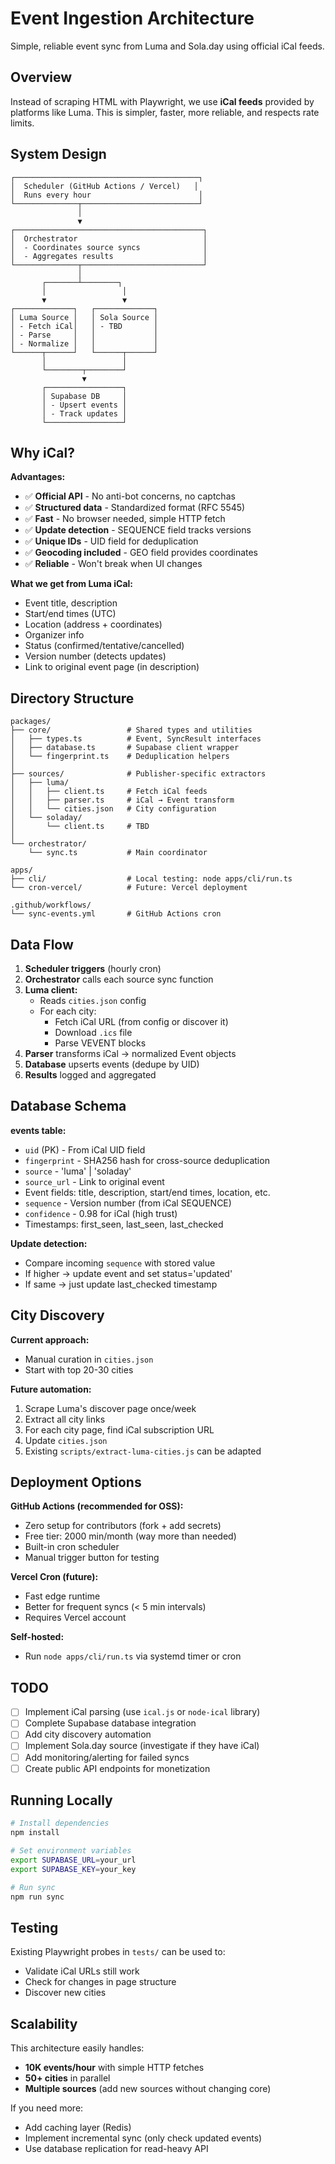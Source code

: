 # Event Ingestion Architecture

Simple, reliable event sync from Luma and Sola.day using official iCal feeds.

## Overview

Instead of scraping HTML with Playwright, we use **iCal feeds** provided by platforms like Luma. This is simpler, faster, more reliable, and respects rate limits.

## System Design

```
┌─────────────────────────────────────────┐
│  Scheduler (GitHub Actions / Vercel)   │
│  Runs every hour                        │
└──────────────┬──────────────────────────┘
               │
               ▼
┌──────────────────────────────────────────┐
│  Orchestrator                            │
│  - Coordinates source syncs              │
│  - Aggregates results                    │
└──────────────┬───────────────────────────┘
               │
       ┌───────┴────────┐
       │                 │
       ▼                 ▼
┌─────────────┐   ┌─────────────┐
│ Luma Source │   │ Sola Source │
│ - Fetch iCal│   │ - TBD       │
│ - Parse     │   │             │
│ - Normalize │   │             │
└──────┬──────┘   └──────┬──────┘
       │                 │
       └────────┬────────┘
                ▼
       ┌─────────────────┐
       │ Supabase DB     │
       │ - Upsert events │
       │ - Track updates │
       └─────────────────┘
```

## Why iCal?

**Advantages:**
- ✅ **Official API** - No anti-bot concerns, no captchas
- ✅ **Structured data** - Standardized format (RFC 5545)
- ✅ **Fast** - No browser needed, simple HTTP fetch
- ✅ **Update detection** - SEQUENCE field tracks versions
- ✅ **Unique IDs** - UID field for deduplication
- ✅ **Geocoding included** - GEO field provides coordinates
- ✅ **Reliable** - Won't break when UI changes

**What we get from Luma iCal:**
- Event title, description
- Start/end times (UTC)
- Location (address + coordinates)
- Organizer info
- Status (confirmed/tentative/cancelled)
- Version number (detects updates)
- Link to original event page (in description)

## Directory Structure

```
packages/
├── core/                 # Shared types and utilities
│   ├── types.ts          # Event, SyncResult interfaces
│   ├── database.ts       # Supabase client wrapper
│   └── fingerprint.ts    # Deduplication helpers
│
├── sources/              # Publisher-specific extractors
│   ├── luma/
│   │   ├── client.ts     # Fetch iCal feeds
│   │   ├── parser.ts     # iCal → Event transform
│   │   └── cities.json   # City configuration
│   └── soladay/
│       └── client.ts     # TBD
│
└── orchestrator/
    └── sync.ts           # Main coordinator

apps/
├── cli/                  # Local testing: node apps/cli/run.ts
└── cron-vercel/          # Future: Vercel deployment

.github/workflows/
└── sync-events.yml       # GitHub Actions cron
```

## Data Flow

1. **Scheduler triggers** (hourly cron)
2. **Orchestrator** calls each source sync function
3. **Luma client:**
   - Reads `cities.json` config
   - For each city:
     - Fetch iCal URL (from config or discover it)
     - Download `.ics` file
     - Parse VEVENT blocks
4. **Parser** transforms iCal → normalized Event objects
5. **Database** upserts events (dedupe by UID)
6. **Results** logged and aggregated

## Database Schema

**events table:**
- `uid` (PK) - From iCal UID field
- `fingerprint` - SHA256 hash for cross-source deduplication
- `source` - 'luma' | 'soladay'
- `source_url` - Link to original event
- Event fields: title, description, start/end times, location, etc.
- `sequence` - Version number (from iCal SEQUENCE)
- `confidence` - 0.98 for iCal (high trust)
- Timestamps: first_seen, last_seen, last_checked

**Update detection:**
- Compare incoming `sequence` with stored value
- If higher → update event and set status='updated'
- If same → just update last_checked timestamp

## City Discovery

**Current approach:**
- Manual curation in `cities.json`
- Start with top 20-30 cities

**Future automation:**
1. Scrape Luma's discover page once/week
2. Extract all city links
3. For each city page, find iCal subscription URL
4. Update `cities.json`
5. Existing `scripts/extract-luma-cities.js` can be adapted

## Deployment Options

**GitHub Actions (recommended for OSS):**
- Zero setup for contributors (fork + add secrets)
- Free tier: 2000 min/month (way more than needed)
- Built-in cron scheduler
- Manual trigger button for testing

**Vercel Cron (future):**
- Fast edge runtime
- Better for frequent syncs (< 5 min intervals)
- Requires Vercel account

**Self-hosted:**
- Run `node apps/cli/run.ts` via systemd timer or cron

## TODO

- [ ] Implement iCal parsing (use `ical.js` or `node-ical` library)
- [ ] Complete Supabase database integration
- [ ] Add city discovery automation
- [ ] Implement Sola.day source (investigate if they have iCal)
- [ ] Add monitoring/alerting for failed syncs
- [ ] Create public API endpoints for monetization

## Running Locally

```bash
# Install dependencies
npm install

# Set environment variables
export SUPABASE_URL=your_url
export SUPABASE_KEY=your_key

# Run sync
npm run sync
```

## Testing

Existing Playwright probes in `tests/` can be used to:
- Validate iCal URLs still work
- Check for changes in page structure
- Discover new cities

## Scalability

This architecture easily handles:
- **10K events/hour** with simple HTTP fetches
- **50+ cities** in parallel
- **Multiple sources** (add new sources without changing core)

If you need more:
- Add caching layer (Redis)
- Implement incremental sync (only check updated events)
- Use database replication for read-heavy API
